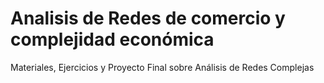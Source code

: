 # Analisis de Redes de comercio y complejidad económica
Materiales, Ejercicios y Proyecto Final sobre Análisis de Redes Complejas
